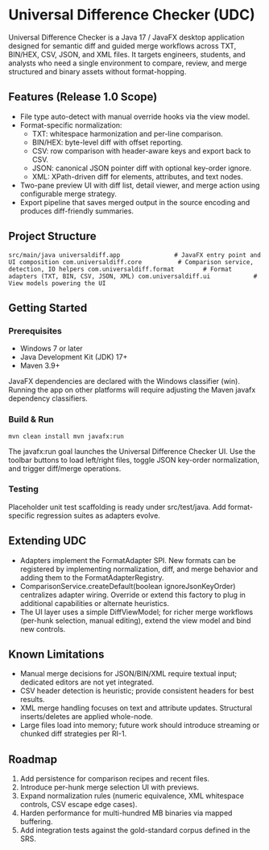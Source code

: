 # Universal Difference Checker (UDC)

Universal Difference Checker is a Java 17 / JavaFX desktop application designed for semantic diff and guided merge workflows across TXT, BIN/HEX, CSV, JSON, and XML files. It targets engineers, students, and analysts who need a single environment to compare, review, and merge structured and binary assets without format-hopping.

## Features (Release 1.0 Scope)
- File type auto-detect with manual override hooks via the view model.
- Format-specific normalization:
  - TXT: whitespace harmonization and per-line comparison.
  - BIN/HEX: byte-level diff with offset reporting.
  - CSV: row comparison with header-aware keys and export back to CSV.
  - JSON: canonical JSON pointer diff with optional key-order ignore.
  - XML: XPath-driven diff for elements, attributes, and text nodes.
- Two-pane preview UI with diff list, detail viewer, and merge action using configurable merge strategy.
- Export pipeline that saves merged output in the source encoding and produces diff-friendly summaries.

## Project Structure
`
src/main/java
universaldiff.app               # JavaFX entry point and UI composition
com.universaldiff.core          # Comparison service, detection, IO helpers
com.universaldiff.format        # Format adapters (TXT, BIN, CSV, JSON, XML)
com.universaldiff.ui            # View models powering the UI
`

## Getting Started
### Prerequisites
- Windows 7 or later
- Java Development Kit (JDK) 17+
- Maven 3.9+

JavaFX dependencies are declared with the Windows classifier (win). Running the app on other platforms will require adjusting the Maven javafx dependency classifiers.

### Build & Run
`
mvn clean install
mvn javafx:run
`

The javafx:run goal launches the Universal Difference Checker UI. Use the toolbar buttons to load left/right files, toggle JSON key-order normalization, and trigger diff/merge operations.

### Testing
Placeholder unit test scaffolding is ready under src/test/java. Add format-specific regression suites as adapters evolve.

## Extending UDC
- Adapters implement the FormatAdapter SPI. New formats can be registered by implementing normalization, diff, and merge behavior and adding them to the FormatAdapterRegistry.
- ComparisonService.createDefault(boolean ignoreJsonKeyOrder) centralizes adapter wiring. Override or extend this factory to plug in additional capabilities or alternate heuristics.
- The UI layer uses a simple DiffViewModel; for richer merge workflows (per-hunk selection, manual editing), extend the view model and bind new controls.

## Known Limitations
- Manual merge decisions for JSON/BIN/XML require textual input; dedicated editors are not yet integrated.
- CSV header detection is heuristic; provide consistent headers for best results.
- XML merge handling focuses on text and attribute updates. Structural inserts/deletes are applied whole-node.
- Large files load into memory; future work should introduce streaming or chunked diff strategies per RI-1.

## Roadmap
1. Add persistence for comparison recipes and recent files.
2. Introduce per-hunk merge selection UI with previews.
3. Expand normalization rules (numeric equivalence, XML whitespace controls, CSV escape edge cases).
4. Harden performance for multi-hundred MB binaries via mapped buffering.
5. Add integration tests against the gold-standard corpus defined in the SRS.
